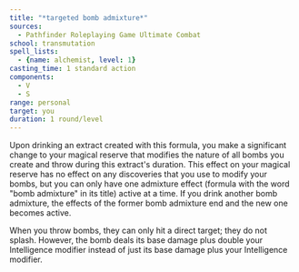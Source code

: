 ```yaml
---
title: "*targeted bomb admixture*"
sources:
  - Pathfinder Roleplaying Game Ultimate Combat
school: transmutation
spell_lists:
  - {name: alchemist, level: 1}
casting_time: 1 standard action
components:
  - V
  - S
range: personal
target: you
duration: 1 round/level
---
```


Upon drinking an extract created with this formula, you make a significant change to your magical reserve that modifies the nature of all bombs you create and throw during this extract's duration. This effect on your magical reserve has no effect on any discoveries that you use to modify your bombs, but you can only have one admixture effect (formula with the word "bomb admixture" in its title) active at a time. If you drink another bomb admixture, the effects of the former bomb admixture end and the new one becomes active.

When you throw bombs, they can only hit a direct target; they do not splash. However, the bomb deals its base damage plus double your Intelligence modifier instead of just its base damage plus your Intelligence modifier.

